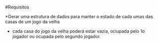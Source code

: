 #Requisitos

*Gerar uma estrutura de dados para manter o estado de cada umas das casas de um jogo da velha

* cada casa do jogo da velha poderá estar vazia, ociupada pelo 1o jogador ou ocupada pelo segundo jogador.
